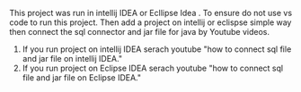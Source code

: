 This project was run in intellij IDEA or Ecllipse Idea . To ensure do not use vs code to run this project. Then add a project on intellij or eclispse simple way then connect the sql connector and jar file for java by Youtube videos.
1. If you run project on intellij IDEA serach youtube "how to connect sql file and jar file on intellij IDEA."
2. If you run project on Eclipse IDEA serach youtube "how to connect sql file and jar file on Eclipse IDEA."
